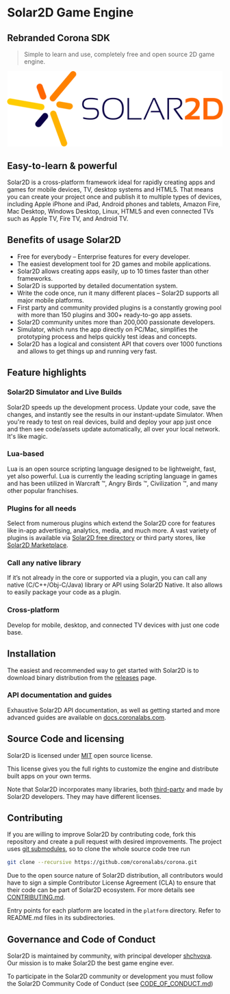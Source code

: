 # Solar2D Game Engine
## Rebranded Corona SDK
> Simple to learn and use, completely free and open source 2D game engine.

![Solar2D Logo](logo.png)

## Easy-to-learn & powerful
Solar2D is a cross-platform framework ideal for rapidly creating apps and games for mobile devices, TV, desktop systems and HTML5. That means you can create your project once and publish it to multiple types of devices, including Apple iPhone and iPad, Android phones and tablets, Amazon Fire, Mac Desktop, Windows Desktop, Linux, HTML5 and even connected TVs such as Apple TV, Fire TV, and Android TV.

## Benefits of usage Solar2D
* Free for everybody – Enterprise features for every developer.
* The easiest development tool for 2D games and mobile applications.
* Solar2D allows creating apps easily, up to 10 times faster than other frameworks. 
* Solar2D is supported by detailed documentation system. 
* Write the code once, run it many different places – Solar2D supports all major mobile platforms.
* First party and community provided plugins is a constantly growing pool with more than 150 plugins and 300+ ready-to-go app assets. 
* Solar2D community unites more than 200,000 passionate developers.
* Simulator, which runs the app directly on PC/Mac, simplifies the prototyping process and helps quickly test ideas and concepts.
* Solar2D has a logical and consistent API that covers over 1000 functions and allows to get things up and running very fast.

## Feature highlights

### Solar2D Simulator and Live Builds
Solar2D speeds up the development process. Update your code, save the changes, and instantly see the results in our instant-update Simulator. When you're ready to test on real devices, build and deploy your app just once and then see code/assets update automatically, all over your local network. It's like magic.

### Lua-based
Lua is an open source scripting language designed to be lightweight, fast, yet also powerful. Lua is currently the leading scripting language in games and has been utilized in Warcraft ™, Angry Birds ™, Civilization ™, and many other popular franchises.

### Plugins for all needs
Select from numerous plugins which extend the Solar2D core for features like in-app advertising, analytics, media, and much more. A vast variety of plugins is available via [Solar2D free directory](https://plugins.solar2d.com/) or third party stores, like [Solar2D Marketplace](https://solar2dmarketplace.com/).

### Call any native library
If it’s not already in the core or supported via a plugin, you can call any native (C/C++/Obj-C/Java) library or API using Solar2D Native. It also allows to easily package your code as a plugin.

### Cross-platform
Develop for mobile, desktop, and connected TV devices with just one code base.

## Installation
The easiest and recommended way to get started with Solar2D is to download binary distribution from the [releases](https://github.com/coronalabs/corona/releases) page.


### API documentation and guides
Exhaustive Solar2D API documentation, as well as getting started and more advanced guides are available on [docs.coronalabs.com](http://docs.coronalabs.com).

## Source Code and licensing
Solar2D is licensed under [MIT](LICENSE) open source license.

This license gives you the full rights to customize the engine and distribute built apps on your own terms. 

Note that Solar2D incorporates many libraries, both [third-party](sdk/dmg/Corona3rdPartyLicenses.txt) and made by Solar2D developers. They may have different licenses.


## Contributing

If you are willing to improve Solar2D by contributing code, fork this repository and create a pull request with desired improvements. The project uses [git submodules](https://git-scm.com/book/en/Git-Tools-Submodules), so to clone the whole source code tree run

```sh
git clone --recursive https://github.com/coronalabs/corona.git
```

Due to the open source nature of Solar2D distribution, all contributors would have to sign a simple Contributor License Agreement (CLA) to ensure that their code can be part of Solar2D ecosystem. For more details see [CONTRIBUTING.md](CONTRIBUTING.md).

Entry points for each platform are located in the `platform` directory. Refer to README.md files in its subdirectories.

## Governance and Code of Conduct
Solar2D is maintained by community, with principal developer [shchvova](https://github.com/shchvova). Our mission is to make Solar2D the best game engine ever.

To participate in the Solar2D community or development you must follow the Solar2D Community Code of Conduct (see [CODE_OF_CONDUCT.md](CODE_OF_CONDUCT.md))
